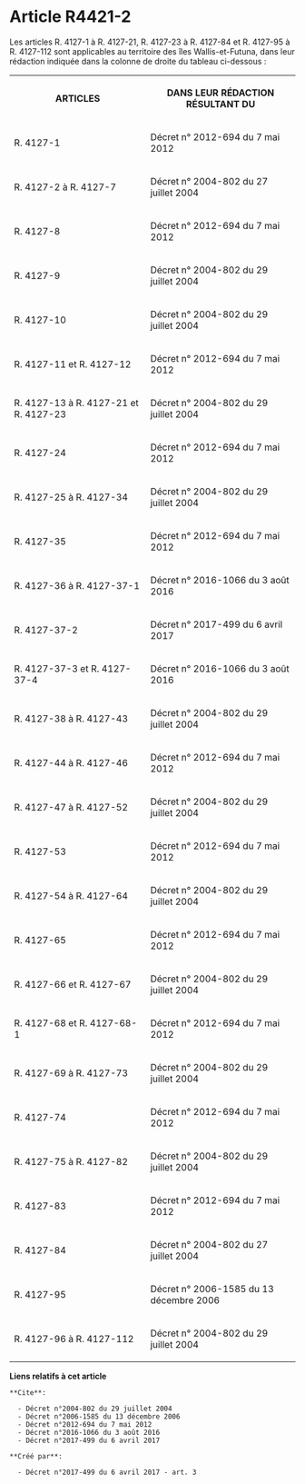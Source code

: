 # Article R4421-2

Les articles R. 4127-1 à R. 4127-21, R. 4127-23 à R. 4127-84 et R. 4127-95 à R. 4127-112 sont applicables au territoire des
îles Wallis-et-Futuna, dans leur rédaction indiquée dans la colonne de droite du tableau ci-dessous :

<table>
  <tbody>
    <tr>
      <th>

ARTICLES</th>
      <th>

DANS LEUR RÉDACTION RÉSULTANT DU</th>
    </tr>
    <tr>
      <td align="left">

R. 4127-1</td>
      <td align="left">

Décret n° 2012-694 du 7 mai 2012 
</td>
    </tr>
    <tr>
      <td align="left">

R. 4127-2 à R. 4127-7</td>
      <td align="left">

Décret n° 2004-802 du 27 juillet 2004 </td>
    </tr>
    <tr>
      <td align="left">

R. 4127-8</td>
      <td align="left">

Décret n° 2012-694 du 7 mai 2012 </td>
    </tr>
    <tr>
      <td align="left">

R. 4127-9</td>
      <td align="left">

Décret n° 2004-802 du 29 juillet 2004 
</td>
    </tr>
    <tr>
      <td align="left">

R. 4127-10</td>
      <td align="left">

Décret n° 2004-802 du 29 juillet 2004 </td>
    </tr>
    <tr>
      <td align="left">

R. 4127-11 et R. 4127-12</td>
      <td align="left">

Décret n° 2012-694 du 7 mai 2012 </td>
    </tr>
    <tr>
      <td align="left">

R. 4127-13 à R. 4127-21 et R. 4127-23</td>
      <td align="left">

Décret n° 2004-802 du 29 juillet 2004 </td>
    </tr>
    <tr>
      <td align="left">

R. 4127-24</td>
      <td align="left">

Décret n° 2012-694 du 7 mai 2012 </td>
    </tr>
    <tr>
      <td align="left">

R. 4127-25 à R. 4127-34</td>
      <td align="left">

Décret n° 2004-802 du 29 juillet 2004 </td>
    </tr>
    <tr>
      <td align="left">

R. 4127-35</td>
      <td align="left">

Décret n° 2012-694 du 7 mai 2012 </td>
    </tr>
    <tr>
      <td align="left">

R. 4127-36 à R. 4127-37-1</td>
      <td align="left">

Décret n° 2016-1066 du 3 août 2016 
</td>
    </tr>
    <tr>
      <td align="left">

R. 4127-37-2</td>
      <td align="left">

Décret n° 2017-499 du 6 avril 2017 
</td>
    </tr>
    <tr>
      <td align="left">

R. 4127-37-3 et R. 4127-37-4</td>
      <td align="left">

Décret n° 2016-1066 du 3 août 2016 </td>
    </tr>
    <tr>
      <td align="left">

R. 4127-38 à R. 4127-43</td>
      <td align="left">

Décret n° 2004-802 du 29 juillet 2004 </td>
    </tr>
    <tr>
      <td align="left">

R. 4127-44 à R. 4127-46</td>
      <td align="left">

Décret n° 2012-694 du 7 mai 2012 </td>
    </tr>
    <tr>
      <td align="left">

R. 4127-47 à R. 4127-52</td>
      <td align="left">

Décret n° 2004-802 du 29 juillet 2004 </td>
    </tr>
    <tr>
      <td align="left">

R. 4127-53</td>
      <td align="left">

Décret n° 2012-694 du 7 mai 2012 </td>
    </tr>
    <tr>
      <td align="left">

R. 4127-54 à R. 4127-64</td>
      <td align="left">

Décret n° 2004-802 du 29 juillet 2004 </td>
    </tr>
    <tr>
      <td align="left">

R. 4127-65</td>
      <td align="left">

Décret n° 2012-694 du 7 mai 2012 </td>
    </tr>
    <tr>
      <td align="left">

R. 4127-66 et R. 4127-67</td>
      <td align="left">

Décret n° 2004-802 du 29 juillet 2004 </td>
    </tr>
    <tr>
      <td align="left">

R. 4127-68 et R. 4127-68-1</td>
      <td align="left">

Décret n° 2012-694 du 7 mai 2012 </td>
    </tr>
    <tr>
      <td align="left">

R. 4127-69 à R. 4127-73</td>
      <td align="left">

Décret n° 2004-802 du 29 juillet 2004 </td>
    </tr>
    <tr>
      <td align="left">

R. 4127-74</td>
      <td align="left">

Décret n° 2012-694 du 7 mai 2012 </td>
    </tr>
    <tr>
      <td align="left">

R. 4127-75 à R. 4127-82</td>
      <td align="left">

Décret n° 2004-802 du 29 juillet 2004 </td>
    </tr>
    <tr>
      <td align="left">

R. 4127-83</td>
      <td align="left">

Décret n° 2012-694 du 7 mai 2012 </td>
    </tr>
    <tr>
      <td align="left">

R. 4127-84</td>
      <td align="left">

Décret n° 2004-802 du 27 juillet 2004 </td>
    </tr>
    <tr>
      <td align="left">

R. 4127-95</td>
      <td align="left">

Décret n° 2006-1585 du 13 décembre 2006 
</td>
    </tr>
    <tr>
      <td align="left">

R. 4127-96 à R. 4127-112</td>
      <td align="left">

Décret n° 2004-802 du 29 juillet 2004 

</td>
    </tr>
  </tbody>
</table>

**Liens relatifs à cet article**

	**Cite**:

	  - Décret n°2004-802 du 29 juillet 2004
	  - Décret n°2006-1585 du 13 décembre 2006
	  - Décret n°2012-694 du 7 mai 2012
	  - Décret n°2016-1066 du 3 août 2016
	  - Décret n°2017-499 du 6 avril 2017

	**Créé par**:

	  - Décret n°2017-499 du 6 avril 2017 - art. 3
